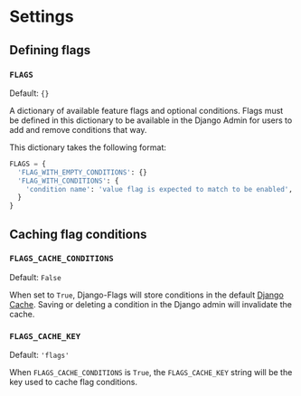 # Settings

## Defining flags

### `FLAGS`

Default: `{}`

A dictionary of available feature flags and optional conditions. Flags must be defined in this dictionary to be available in the Django Admin for users to add and remove conditions that way.

This dictionary takes the following format:

```python
FLAGS = {
  'FLAG_WITH_EMPTY_CONDITIONS': {}
  'FLAG_WITH_CONDITIONS': {
    'condition name': 'value flag is expected to match to be enabled',
  }
}
```

## Caching flag conditions

### `FLAGS_CACHE_CONDITIONS`

Default: `False`

When set to `True`, Django-Flags will store conditions in the default [Django Cache](https://docs.djangoproject.com/en/2.1/topics/cache/#setting-up-the-cache). Saving or deleting a condition in the Django admin will invalidate the cache. 

### `FLAGS_CACHE_KEY` 

Default: `'flags'`

When `FLAGS_CACHE_CONDITIONS` is `True`, the `FLAGS_CACHE_KEY` string will be the key used to cache flag conditions. 

